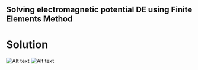 ## Solving electromagnetic potential DE using Finite Elements Method

# Solution 
<img src="https://github.com/pawel002/fem-diff-equation/blob/main/images/equation.png" alt="Alt text" title="Equation">
<img src="https://github.com/pawel002/fem-diff-equation/blob/main/images/equation.png" alt="Alt text" title="https://github.com/pawel002/fem-diff-equation/blob/main/images/graph.png">

